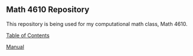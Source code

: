 ## Math 4610 Repository

This repository is being used for my computational math class, Math 4610.

[Table of Contents](https://github.com/SethCorb/math4610/blob/6a930c980da3bedc6e46fddae896b19bd19cfa0c/manual/toc.md)

[Manual](https://github.com/SethCorb/math4610/blob/6a930c980da3bedc6e46fddae896b19bd19cfa0c/manual/toc.md)
